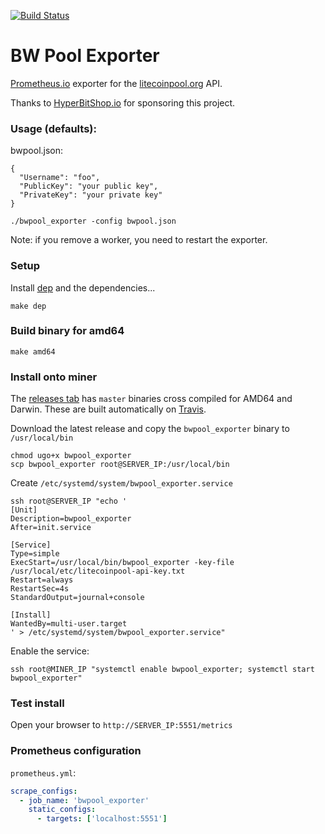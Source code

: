 [![Build Status](https://travis-ci.org/blockassets/bwpool_exporter.svg?branch=master)](https://travis-ci.org/blockassets/bwpool_exporter)

# BW Pool Exporter

[Prometheus.io](https://prometheus.io/) exporter for the [litecoinpool.org](https://litecoinpool.org) API.

Thanks to [HyperBitShop.io](https://hyperbitshop.io) for sponsoring this project.

### Usage (defaults):

bwpool.json:

```
{
  "Username": "foo",
  "PublicKey": "your public key",
  "PrivateKey": "your private key"
}
```

```
./bwpool_exporter -config bwpool.json
```

Note: if you remove a worker, you need to restart the exporter.

### Setup

Install [dep](https://github.com/golang/dep) and the dependencies...

`make dep`

### Build binary for amd64

`make amd64`

### Install onto miner

The [releases tab](https://github.com/blockassets/bwpool_exporter/releases) has `master` binaries cross compiled for AMD64 and Darwin. These are built automatically on [Travis](https://travis-ci.org/blockassets/bwpool_exporter).

Download the latest release and copy the `bwpool_exporter` binary to `/usr/local/bin`

```
chmod ugo+x bwpool_exporter
scp bwpool_exporter root@SERVER_IP:/usr/local/bin
```

Create `/etc/systemd/system/bwpool_exporter.service`

```
ssh root@SERVER_IP "echo '
[Unit]
Description=bwpool_exporter
After=init.service

[Service]
Type=simple
ExecStart=/usr/local/bin/bwpool_exporter -key-file /usr/local/etc/litecoinpool-api-key.txt
Restart=always
RestartSec=4s
StandardOutput=journal+console

[Install]
WantedBy=multi-user.target
' > /etc/systemd/system/bwpool_exporter.service"
```

Enable the service:

```
ssh root@MINER_IP "systemctl enable bwpool_exporter; systemctl start bwpool_exporter"
```

### Test install

Open your browser to `http://SERVER_IP:5551/metrics`

### Prometheus configuration

`prometheus.yml`:

```yaml
scrape_configs:
  - job_name: 'bwpool_exporter'
    static_configs:
      - targets: ['localhost:5551']
```
